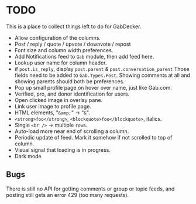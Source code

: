 # TODO

This is a place to collect things left to do for GabDecker.

* Allow configuration of the columns.
* Post / reply / quote / upvote / downvote / repost
* Font size and column width preferences.
* Add Notifications feed to `Gab` module, then add feed here.
* Lookup user name for column header.
* if `post.is_reply`, display `post.parent` & `post.conversation_parent`
  Those fields need to be added to `Gab.Types.Post`.
  Showing comments at all and showing parents should both be preferences.
* Pop up small profile page on hover over name, just like Gab.com.
* Verified, pro, and donor identification for users.
* Open clicked image in overlay pane.
* Link user image to profile page.
* HTML elements, "`&amp;`" -> "`&`".
* `<strong>foo</strong>`, `<blockquote>foo</blockquote>`, italics.
* Single `<br />` -> multiple `row`s.
* Auto-load more near end of scrolling a column.
* Periodic update of feed. Mark it somehow if not scrolled to top of column.
* Visual signal that loading is in progress.
* Dark mode

## Bugs

There is still no API for getting comments or group or topic feeds, and posting still gets an error 429 (too many requests).
